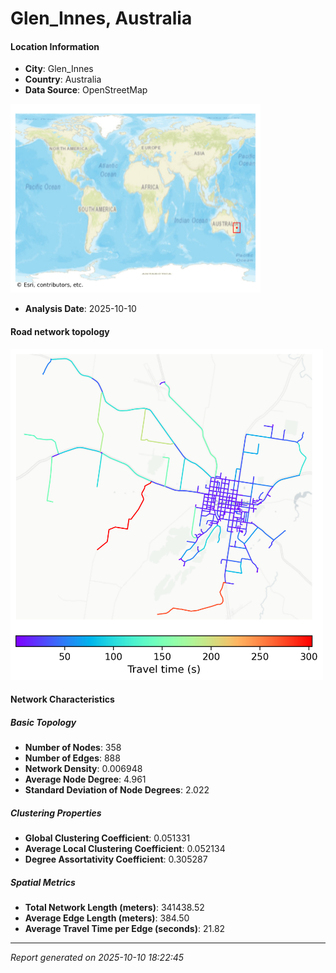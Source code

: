 # Glen_Innes, Australia

#### Location Information

- **City**: Glen_Innes
- **Country**: Australia
- **Data Source**: OpenStreetMap
<img src="Glen_Innes_location.png" alt="Glen_Innes Location Map" width="400" />

- **Analysis Date**: 2025-10-10

#### Road network topology

<img src="Glen_Innes_network_map.png" alt="Glen_Innes Road Network Map" width="500"/>

#### Network Characteristics

##### Basic Topology

- **Number of Nodes**: 358
- **Number of Edges**: 888
- **Network Density**: 0.006948
- **Average Node Degree**: 4.961
- **Standard Deviation of Node Degrees**: 2.022

##### Clustering Properties

- **Global Clustering Coefficient**: 0.051331
- **Average Local Clustering Coefficient**: 0.052134
- **Degree Assortativity Coefficient**: 0.305287

##### Spatial Metrics

- **Total Network Length (meters)**: 341438.52
- **Average Edge Length (meters)**: 384.50
- **Average Travel Time per Edge (seconds)**: 21.82

---
*Report generated on 2025-10-10 18:22:45*
